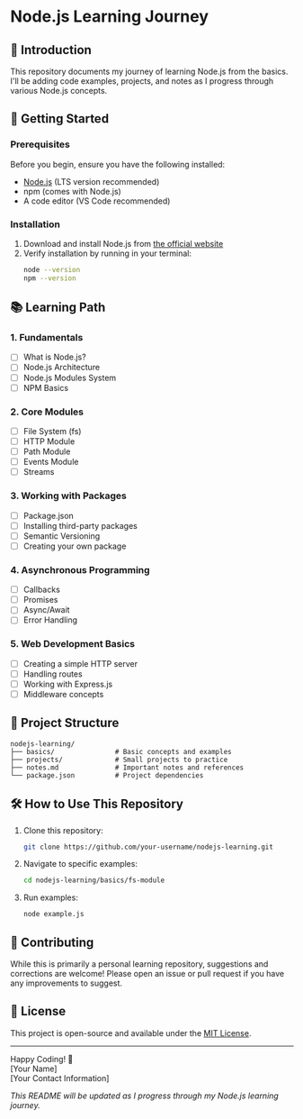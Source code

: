 # Node.js Learning Journey

## 📌 Introduction
This repository documents my journey of learning Node.js from the basics. I'll be adding code examples, projects, and notes as I progress through various Node.js concepts.

## 🚀 Getting Started

### Prerequisites
Before you begin, ensure you have the following installed:
- [Node.js](https://nodejs.org/) (LTS version recommended)
- npm (comes with Node.js)
- A code editor (VS Code recommended)

### Installation
1. Download and install Node.js from [the official website](https://nodejs.org/)
2. Verify installation by running in your terminal:
   ```bash
   node --version
   npm --version
   ```

## 📚 Learning Path

### 1. Fundamentals
- [ ] What is Node.js?
- [ ] Node.js Architecture
- [ ] Node.js Modules System
- [ ] NPM Basics

### 2. Core Modules
- [ ] File System (fs)
- [ ] HTTP Module
- [ ] Path Module
- [ ] Events Module
- [ ] Streams

### 3. Working with Packages
- [ ] Package.json
- [ ] Installing third-party packages
- [ ] Semantic Versioning
- [ ] Creating your own package

### 4. Asynchronous Programming
- [ ] Callbacks
- [ ] Promises
- [ ] Async/Await
- [ ] Error Handling

### 5. Web Development Basics
- [ ] Creating a simple HTTP server
- [ ] Handling routes
- [ ] Working with Express.js
- [ ] Middleware concepts

## 📂 Project Structure
```
nodejs-learning/
├── basics/               # Basic concepts and examples
├── projects/             # Small projects to practice
├── notes.md              # Important notes and references
└── package.json          # Project dependencies
```

## 🛠 How to Use This Repository
1. Clone this repository:
   ```bash
   git clone https://github.com/your-username/nodejs-learning.git
   ```
2. Navigate to specific examples:
   ```bash
   cd nodejs-learning/basics/fs-module
   ```
3. Run examples:
   ```bash
   node example.js
   ```

## 🤝 Contributing
While this is primarily a personal learning repository, suggestions and corrections are welcome! Please open an issue or pull request if you have any improvements to suggest.

## 📜 License
This project is open-source and available under the [MIT License](LICENSE).

---

Happy Coding! 🚀  
[Your Name]  
[Your Contact Information]  

*This README will be updated as I progress through my Node.js learning journey.*
